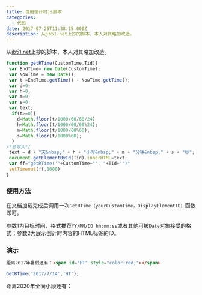 ```yaml
---
title: 自用倒计时js脚本
categories:
  - 代码
date: 2017-07-25T11:38:15.000Z
description: 从jb51.net上抄的脚本，本人对其略加改造。
---
```


从[jb51.net](http://jb51.net/)上抄的脚本，本人对其略加改造。

<!--more-->

``` javascript
function getRTime(CustomTime,Tid){
 var EndTime= new Date(CustomTime);
 var NowTime = new Date();
 var t =EndTime.getTime() - NowTime.getTime();
 var d=0;
 var h=0;
 var m=0;
 var s=0;
 var text;
  if(t>=0){
    d=Math.floor(t/1000/60/60/24)
    h=Math.floor(t/1000/60/60%24);
    m=Math.floor(t/1000/60%60);
    s=Math.floor(t/1000%60);
  }
/*总写入*/
 text = d + "天&nbsp;" + h + "小时&nbsp;" + m + "分钟&nbsp;" + s + "秒";
 document.getElementById(Tid).innerHTML=text;
 var ff="getRTime('"+CustomTime+"','"+Tid+"')"
 setTimeout(ff,1000)
}
```

### 使用方法

在文档加载完成后调用一次```GetRTime（yourCustomTime，DisplayElementID）```函数即可。

参数1为目标时间，格式推荐```YY/MM/DD hh:mm:ss```或者其他可被```Date```对象接受的格式；参数2为展示倒计时内容的HTML标签的ID。

### 演示

``` html
距离2017年暑假还有：<span id="HT" style="color:red;"></span>
```

``` js
GetRTime('2017/7/14','HT');
```

距离2020年全面小康还有：<span id="HT" style="color:red;"></span>

<script>
function GetRTime(CustomTime,Tid){
 var EndTime= new Date(CustomTime);
 var NowTime = new Date();
 var t =EndTime.getTime() - NowTime.getTime();
 var d=0;
 var h=0;
 var m=0;
 var s=0;
 var text;
  if(t>=0){
    d=Math.floor(t/1000/60/60/24)
    h=Math.floor(t/1000/60/60%24);
    m=Math.floor(t/1000/60%60);
    s=Math.floor(t/1000%60);
  }
/*总写入*/
 text = d + "天&nbsp;" + h + "小时&nbsp;" + m + "分钟&nbsp;" + s + "秒";
 document.getElementById(Tid).innerHTML=text;

 var ff="GetRTime('"+CustomTime+"','"+Tid+"')"
 setTimeout(ff,1000)
}
GetRTime('2020/1/1','HT');
</script>
